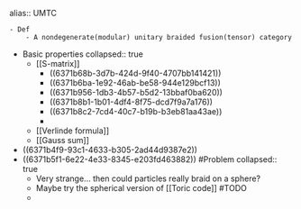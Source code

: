 alias:: UMTC

	- Def
		- A nondegenerate(modular) unitary braided fusion(tensor) category
- Basic properties
  collapsed:: true
	- [[S-matrix]]
		- ((6371b68b-3d7b-424d-9f40-4707bb141421))
		- ((6371b6ba-1e92-46ab-be58-944e129bcf13))
		- ((6371b956-1db3-4b57-b5d2-13bbaf0ba620))
		- ((6371b8b1-1b01-4df4-8f75-dcd7f9a7a176))
		- ((6371b8c2-7cd4-40c7-b19b-b3eb81aa43ae))
		-
	- [[Verlinde formula]]
	- [[Gauss sum]]
- ((6371b4f9-93c1-4633-b305-2ad44d9387e2))
- ((6371b5f1-6e22-4e33-8345-e203fd463882)) #Problem
  collapsed:: true
	- Very strange... then could particles really braid on a sphere?
	- Maybe try the spherical version of [[Toric code]] #TODO
	-